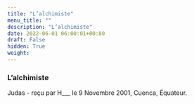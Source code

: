 ```yaml
---
title: "L’alchimiste"
menu_title: ""
description: "L’alchimiste"
date: 2022-06-01 06:00:01+00:80
draft: False
hidden: True
weight:
---
```

### L’alchimiste

Judas - reçu par H___  le 9 Novembre 2001, Cuenca, Équateur.



